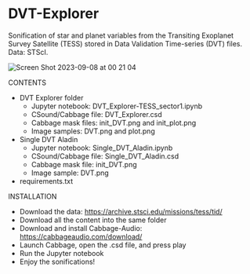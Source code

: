 # DVT-Explorer
Sonification of star and planet variables from the Transiting Exoplanet Survey Satellite (TESS) stored in Data Validation Time-series (DVT) files. Data: STScI.

![Screen Shot 2023-09-08 at 00 21 04](https://github.com/AuditoryVO/DVT-Explorer/assets/144262864/c1842ca3-c82a-482a-bdf6-317a1bbc2d05)

CONTENTS


- DVT Explorer folder
  - Jupyter notebook: DVT_Explorer-TESS_sector1.ipynb
  - CSound/Cabbage file: DVT_Explorer.csd
  - Cabbage mask files: init_DVT.png and init_plot.png
  - Image samples: DVT.png and plot.png
- Single DVT Aladin
  - Jupyter notebook: Single_DVT_Aladin.ipynb
  - CSound/Cabbage file: Single_DVT_Aladin.csd
  - Cabbage mask file: init_DVT.png
  - Image sample: DVT.png
- requirements.txt

INSTALLATION

- Download the data: https://archive.stsci.edu/missions/tess/tid/
- Download all the content into the same folder
- Download and install Cabbage-Audio: https://cabbageaudio.com/download/
- Launch Cabbage, open the .csd file, and press play
- Run the Jupyter notebook
- Enjoy the sonifications!
